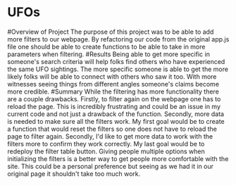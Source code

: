 # UFOs
#Overview of Project
The purpose of this project was to be able to add more filters to our webpage. By refactoring our code from the original app.js file one should be able to create functions to be able to take in more parameters when filtering.
#Results
Being able to get more specific in someone's search criteria will help folks find others who have experienced the same UFO sightings. The more specific someone is able to get the more likely folks will be able to connect with others who saw it too. With more witnesses seeing things from different angles someone's claims become more credible.
#Summary
While the filtering has more functionality there are a couple drawbacks. Firstly, to filter again on the webpage one has to reload the page. This is incredibly frustrating and could be an issue in my current code and not just a drawback of the function. Secondly, more data is needed to make sure all the filters work.
My first goal would be to create a function that would reset the filters so one does not have to reload the page to filter again.
Secondly, I'd like to get more data to work with the filters more to confirm they work correctly.
My last goal would be to redeploy the filter table button. Giving people multiple options when initializing the filters is a better way to get people more comfortable with the site. This could be a personal preference but seeing as we had it in our original page it shouldn't take too much work.
